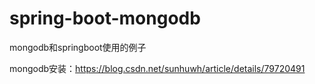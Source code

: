# spring-boot-mongodb
mongodb和springboot使用的例子

mongodb安装：https://blog.csdn.net/sunhuwh/article/details/79720491
